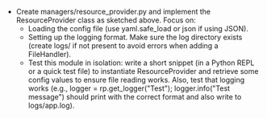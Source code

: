 - Create managers/resource_provider.py and implement the ResourceProvider class as sketched above. Focus on:
    - Loading the config file (use yaml.safe_load or json if using JSON).
    - Setting up the logging format. Make sure the log directory exists (create logs/ if not present to avoid errors when adding a FileHandler).
    - Test this module in isolation: write a short snippet (in a Python REPL or a quick test file) to instantiate ResourceProvider and retrieve some config values to ensure file reading works. Also, test that logging works (e.g., logger = rp.get_logger("Test"); logger.info("Test message") should print with the correct format and also write to logs/app.log).